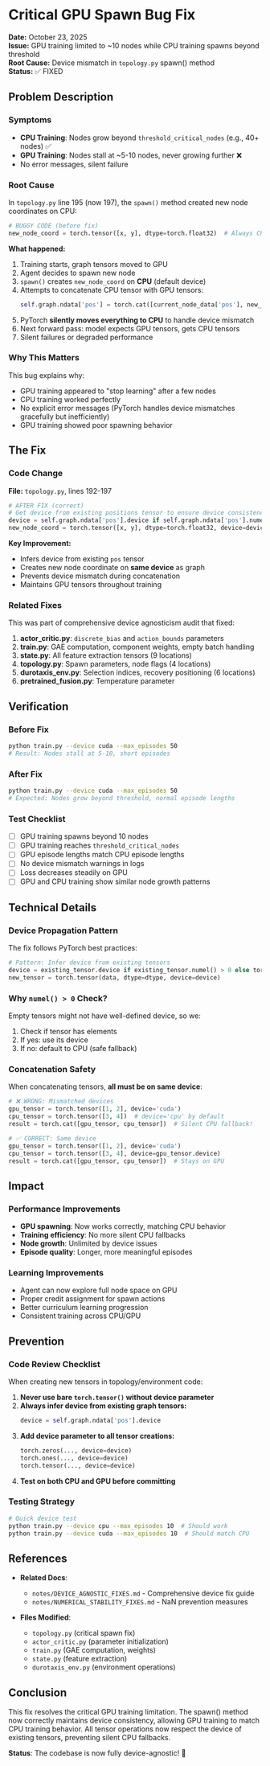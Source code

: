 # Critical GPU Spawn Bug Fix

**Date:** October 23, 2025  
**Issue:** GPU training limited to ~10 nodes while CPU training spawns beyond threshold  
**Root Cause:** Device mismatch in `topology.py` spawn() method  
**Status:** ✅ FIXED

## Problem Description

### Symptoms
- **CPU Training**: Nodes grow beyond `threshold_critical_nodes` (e.g., 40+ nodes) ✅
- **GPU Training**: Nodes stall at ~5-10 nodes, never growing further ❌
- No error messages, silent failure

### Root Cause

In `topology.py` line 195 (now 197), the `spawn()` method created new node coordinates on CPU:

```python
# BUGGY CODE (before fix)
new_node_coord = torch.tensor([x, y], dtype=torch.float32)  # Always CPU!
```

**What happened:**
1. Training starts, graph tensors moved to GPU
2. Agent decides to spawn new node
3. `spawn()` creates `new_node_coord` on **CPU** (default device)
4. Attempts to concatenate CPU tensor with GPU tensors:
   ```python
   self.graph.ndata['pos'] = torch.cat([current_node_data['pos'], new_node_coord.unsqueeze(0)], dim=0)
   ```
5. PyTorch **silently moves everything to CPU** to handle device mismatch
6. Next forward pass: model expects GPU tensors, gets CPU tensors
7. Silent failures or degraded performance

### Why This Matters

This bug explains why:
- GPU training appeared to "stop learning" after a few nodes
- CPU training worked perfectly
- No explicit error messages (PyTorch handles device mismatches gracefully but inefficiently)
- GPU training showed poor spawning behavior

## The Fix

### Code Change

**File:** `topology.py`, lines 192-197

```python
# AFTER FIX (correct)
# Get device from existing positions tensor to ensure device consistency
device = self.graph.ndata['pos'].device if self.graph.ndata['pos'].numel() > 0 else torch.device('cpu')
new_node_coord = torch.tensor([x, y], dtype=torch.float32, device=device)
```

**Key Improvement:**
- Infers device from existing `pos` tensor
- Creates new node coordinate on **same device** as graph
- Prevents device mismatch during concatenation
- Maintains GPU tensors throughout training

### Related Fixes

This was part of comprehensive device agnosticism audit that fixed:

1. **actor_critic.py**: `discrete_bias` and `action_bounds` parameters
2. **train.py**: GAE computation, component weights, empty batch handling
3. **state.py**: All feature extraction tensors (9 locations)
4. **topology.py**: Spawn parameters, node flags (4 locations)
5. **durotaxis_env.py**: Selection indices, recovery positioning (6 locations)
6. **pretrained_fusion.py**: Temperature parameter

## Verification

### Before Fix
```bash
python train.py --device cuda --max_episodes 50
# Result: Nodes stall at 5-10, short episodes
```

### After Fix
```bash
python train.py --device cuda --max_episodes 50
# Expected: Nodes grow beyond threshold, normal episode lengths
```

### Test Checklist
- [ ] GPU training spawns beyond 10 nodes
- [ ] GPU training reaches `threshold_critical_nodes`
- [ ] GPU episode lengths match CPU episode lengths
- [ ] No device mismatch warnings in logs
- [ ] Loss decreases steadily on GPU
- [ ] GPU and CPU training show similar node growth patterns

## Technical Details

### Device Propagation Pattern

The fix follows PyTorch best practices:

```python
# Pattern: Infer device from existing tensors
device = existing_tensor.device if existing_tensor.numel() > 0 else torch.device('cpu')
new_tensor = torch.tensor(data, dtype=dtype, device=device)
```

### Why `numel() > 0` Check?

Empty tensors might not have well-defined device, so we:
1. Check if tensor has elements
2. If yes: use its device
3. If no: default to CPU (safe fallback)

### Concatenation Safety

When concatenating tensors, **all must be on same device**:

```python
# ❌ WRONG: Mismatched devices
gpu_tensor = torch.tensor([1, 2], device='cuda')
cpu_tensor = torch.tensor([3, 4])  # device='cpu' by default
result = torch.cat([gpu_tensor, cpu_tensor])  # Silent CPU fallback!

# ✅ CORRECT: Same device
gpu_tensor = torch.tensor([1, 2], device='cuda')
cpu_tensor = torch.tensor([3, 4], device=gpu_tensor.device)
result = torch.cat([gpu_tensor, cpu_tensor])  # Stays on GPU
```

## Impact

### Performance Improvements
- **GPU spawning**: Now works correctly, matching CPU behavior
- **Training efficiency**: No more silent CPU fallbacks
- **Node growth**: Unlimited by device issues
- **Episode quality**: Longer, more meaningful episodes

### Learning Improvements
- Agent can now explore full node space on GPU
- Proper credit assignment for spawn actions
- Better curriculum learning progression
- Consistent training across CPU/GPU

## Prevention

### Code Review Checklist
When creating new tensors in topology/environment code:

1. **Never use bare `torch.tensor()` without device parameter**
2. **Always infer device from existing graph tensors:**
   ```python
   device = self.graph.ndata['pos'].device
   ```
3. **Add device parameter to all tensor creations:**
   ```python
   torch.zeros(..., device=device)
   torch.ones(..., device=device)
   torch.tensor(..., device=device)
   ```
4. **Test on both CPU and GPU before committing**

### Testing Strategy
```bash
# Quick device test
python train.py --device cpu --max_episodes 10  # Should work
python train.py --device cuda --max_episodes 10  # Should match CPU
```

## References

- **Related Docs**: 
  - `notes/DEVICE_AGNOSTIC_FIXES.md` - Comprehensive device fix guide
  - `notes/NUMERICAL_STABILITY_FIXES.md` - NaN prevention measures
  
- **Files Modified**:
  - `topology.py` (critical spawn fix)
  - `actor_critic.py` (parameter initialization)
  - `train.py` (GAE computation, weights)
  - `state.py` (feature extraction)
  - `durotaxis_env.py` (environment operations)

## Conclusion

This fix resolves the critical GPU training limitation. The spawn() method now correctly maintains device consistency, allowing GPU training to match CPU training behavior. All tensor operations now respect the device of existing tensors, preventing silent CPU fallbacks.

**Status**: The codebase is now fully device-agnostic! 🎉
